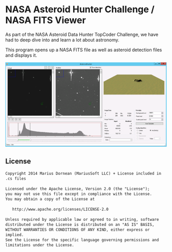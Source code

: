 NASA Asteroid Hunter Challenge / NASA FITS Viewer
========

As part of the NASA Asteroid Data Hunter TopCoder Challenge, we have had to deep dive into and learn a lot about astronomy. 

This program opens up a NASA FITS file as well as asteroid detection files and displays it.

![alt tag](preview.png)

## License

    Copyright 2014 Marius Dornean (MariusSoft LLC) + License included in .cs files

    Licensed under the Apache License, Version 2.0 (the "License");
    you may not use this file except in compliance with the License.
    You may obtain a copy of the License at

       http://www.apache.org/licenses/LICENSE-2.0

    Unless required by applicable law or agreed to in writing, software
    distributed under the License is distributed on an "AS IS" BASIS,
    WITHOUT WARRANTIES OR CONDITIONS OF ANY KIND, either express or implied.
    See the License for the specific language governing permissions and
    limitations under the License.
